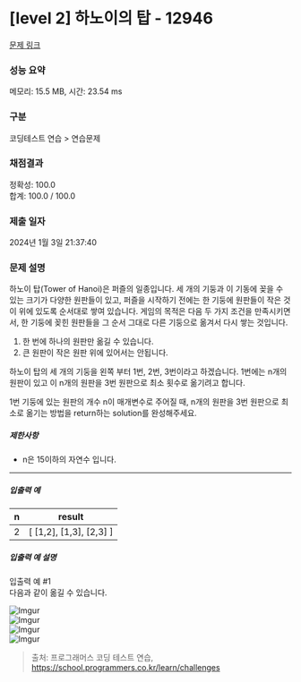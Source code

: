 # [level 2] 하노이의 탑 - 12946 

[문제 링크](https://school.programmers.co.kr/learn/courses/30/lessons/12946?language=go) 

### 성능 요약

메모리: 15.5 MB, 시간: 23.54 ms

### 구분

코딩테스트 연습 > 연습문제

### 채점결과

정확성: 100.0<br/>합계: 100.0 / 100.0

### 제출 일자

2024년 1월 3일 21:37:40

### 문제 설명

<p>하노이 탑(Tower of Hanoi)은 퍼즐의 일종입니다. 세 개의 기둥과 이 기동에 꽂을 수 있는 크기가 다양한 원판들이 있고, 퍼즐을 시작하기 전에는 한 기둥에 원판들이 작은 것이 위에 있도록 순서대로 쌓여 있습니다. 게임의 목적은 다음 두 가지 조건을 만족시키면서, 한 기둥에 꽂힌 원판들을 그 순서 그대로 다른 기둥으로 옮겨서 다시 쌓는 것입니다.</p>

<ol>
<li>한 번에 하나의 원판만 옮길 수 있습니다.</li>
<li>큰 원판이 작은 원판 위에 있어서는 안됩니다.</li>
</ol>

<p>하노이 탑의 세 개의 기둥을 왼쪽 부터 1번, 2번, 3번이라고 하겠습니다. 1번에는 n개의 원판이 있고 이 n개의 원판을 3번 원판으로 최소 횟수로 옮기려고 합니다.</p>

<p>1번 기둥에 있는 원판의 개수 n이 매개변수로 주어질 때, n개의 원판을 3번 원판으로 최소로 옮기는 방법을 return하는 solution를 완성해주세요.</p>

<h5>제한사항</h5>

<ul>
<li>n은 15이하의 자연수 입니다.</li>
</ul>

<hr>

<h5>입출력 예</h5>
<table class="table">
        <thead><tr>
<th>n</th>
<th>result</th>
</tr>
</thead>
        <tbody><tr>
<td>2</td>
<td>[ [1,2], [1,3], [2,3] ]</td>
</tr>
</tbody>
      </table>
<h5>입출력 예 설명</h5>

<p>입출력 예 #1<br>
다음과 같이 옮길 수 있습니다.</p>

<p><img src="https://i.imgur.com/SWEqD08.png" title="" alt="Imgur"><br>
<img src="https://i.imgur.com/mrmOzV2.png" title="" alt="Imgur"><br>
<img src="https://i.imgur.com/Ent83gA.png" title="" alt="Imgur"><br>
<img src="https://i.imgur.com/osJFfhF.png" title="" alt="Imgur"></p>


> 출처: 프로그래머스 코딩 테스트 연습, https://school.programmers.co.kr/learn/challenges